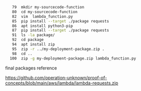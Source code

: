 


```bash
   79  mkdir my-sourcecode-function
   80  cd my-sourcecode-function
   82  vim  lambda_function.py
   85  pip install --target ./package requests
   86  apt install python3-pip
   87  pip install --target ./package requests
   91  ls -la package/
   92  cd package
   94  apt install zip
   95  zip -r ../my-deployment-package.zip .
   98  cd ..
  100  zip -g my-deployment-package.zip lambda_function.py
```


final packages reference

https://github.com/operation-unknown/proof-of-concepts/blob/main/aws/lambda/lambda-requests.zip
